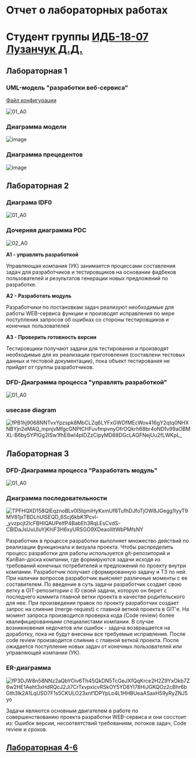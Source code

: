 # Отчет о лабораторных работах
# Студент группы [ИДБ-18-07](https://github.com/stankin/design-part-1/wiki/list-idb-18-07) [Лузанчук Д.Д.](https://github.com/VRCHarbor)

## <b>Лабораторная 1</b>

### UML-модель "разработки веб-сервиса"

[Файл конфигурации](https://github.com/VRCHarbor/Danila.github.io/blob/main/labWork1.rsf)

![01_A0](https://user-images.githubusercontent.com/62661818/133085138-20eae7cc-1bee-4b6e-a9df-ce20617cfaf9.png)

### Диаграмма модели

![image](https://user-images.githubusercontent.com/62661818/133085310-0649fa37-a076-4062-bc40-0b9cebae6a0b.png)

### Диаграмма прецедентов

![image](https://user-images.githubusercontent.com/62661818/133087021-70009137-e8a2-4e7b-9cdf-4d4e8ed92746.png)


## **Лабораторная 2**

### Диаграма IDF0

![01_A0](https://user-images.githubusercontent.com/62661818/147070600-bdf34115-9b56-4c56-8956-bebc5cd8a73a.png)

### Дочерняя диаграмма PDC

![02_A0](https://user-images.githubusercontent.com/62661818/147070417-905416d2-948d-472a-8af7-136cdf3de880.png)

**А1 - управлять разработкой**

Управляющая компания (УК) занимается процессами составления задач для разработчиков и тестировщиков на основании фидбеков пользователей и результатов генерации новых предложений по разработке.  

**А2 - Разработать модуль**

Разработчики по постановкам задач реализуют необходимые для работы WEB-сервиса функции и производят исправления по мере поступления запросов об ошибках со стороны тестировщиков и конечных пользователей

**А3 - Проверить готовность версии**

Тестировщики получают задачи для тестирования и производят необходимые для их реализации приготовления (составлени тестовых данных и тестовой документации), пока объект тестирования не прийдет от группы разработчиков. 


### DFD-Диаграмма процесса "управлять разработкой"

![01_A0](https://user-images.githubusercontent.com/62661818/147071093-592bd947-dc2b-4ce1-9031-7fb2563d15d5.png)

### usecase diagram

![fPB1hj9068NNTvxYpzspk8MbCLZq6LYFxGWDfMEcWox416gY2qtq0NHXNBYjn2eMAQ_mpnjvMfgcGNPtCHFuvfmpvnyOfrOQkrh68br4oNDfv99aOBMXL-B6by5YPlGg2ISw1fhE8wl4pIDZzCipyMD88DGcLAQFNejUu2fLWKpL_](https://user-images.githubusercontent.com/62661818/147077345-a10a619b-c52f-4ad7-9bbd-f16a5dd58e91.png)


## Лабораторная 3

### DFD-Диаграмма процесса "Разработать модуль"

![01_A0](https://user-images.githubusercontent.com/62661818/147082511-967773c1-c63f-4086-ab0c-68bd841b4c0c.png)

### Диаграмма последовательности

![TPFHQXD158QlEqznoBLv0I5IqmiHyKxmUf8TufhDJfoTjOW8JGegg1IyyT9MV81jxTBDLhUlSEQD_6Scj6kbK1Pcvl-_yvzpcjt2IcFBHIQAUPelfP4BabEh3RqLEsCvdS-CBlDaJsUuUluYjKhiF3H6xyURSGO9XDeaolIltWbPMfsNY](https://user-images.githubusercontent.com/62661818/147086458-aa8f7bec-abeb-443d-a8ba-1c00e14fe1ae.png)

Разработчик в процессе разработки выполняет множество действий по реализации функционала и визуала проекта. Чтобы распределить процесс разработки для работы используется git-репозиторий и KanBan-доска компании, где формируются задачи исходя из требований конечных потребителей и предложений по проекту внутри компании. Разработчик получает сформированную задачу и ТЗ по ней. При наличии вопросов разработчик выясняет различные моменты с ее составителем. По введение в суть задачи разработчик создает свою ветку в GIT-репозитории с ID своей задачи, которую он берет с последнего коммита главной ветки проекта в качестве родительского для нее. При произведении правок по проекту разработчик создает запрос на слияние (merge-request) с главной веткой проекта в GIT'е. На момент запроса производится проверка кода (Code review) более квалифицированными специалистами компании. В случае возникновения недочетов или ошибок - задача возвращается на доработку, пока не будут внесены все требуемые исправления. После code review производится слияние с главной веткой проекта. После ожидается поступление новых задач от конечных пользователей или управляющей компании (УК).

### ER-диаграмма

![fP3DJW8n58NNz2aQbYOiv6Th45QkDN5TcGeJXfQqKrce2H2Z9YxOkb7Z6w2HE1Aeht3xHdRQcJ2Ji7CrTxvpxicvRSkOY5YD8YI78HiJGKQOz2cBhr6bGth3lk2A1LqUSO7F1s5CKULO23xnf1DPYpLo4L1HHBUeaASaxH59yRyZNJ5yo](https://user-images.githubusercontent.com/62661818/147095848-7ba76ebb-7466-4a64-9a65-db4695569371.png)

Задачи являются основным двигателем в работе по совершенствованию проекта разработки WEB-сервиса и они сосстоит из: Ошибок версии, несоответствий требованиям, потоков задач, Code review и сроков.


## [Лабораторная 4-6](https://github.com/Space-Discovery/SpaceDiscoveryGame.io/wiki/%D0%9E%D1%82%D1%87%D0%B5%D1%82-%D0%BE-%D1%80%D0%B0%D0%B7%D1%80%D0%B0%D0%B1%D0%BE%D1%82%D0%BA%D0%B5-web---%D0%B8%D0%B3%D1%80%D1%8B-Space-Discovery)

